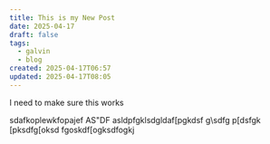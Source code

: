 ```yaml
---
title: This is my New Post
date: 2025-04-17
draft: false
tags:
  - galvin
  - blog
created: 2025-04-17T06:57
updated: 2025-04-17T08:05
---
```

I need to make sure this works


sdafkoplewkfopajef
AS"DF
asldpfgklsdgldaf[pgkdsf
g\sdfg
p[dsfgk
[pksdfg[oksd
fgoskdf[ogksdfogkj